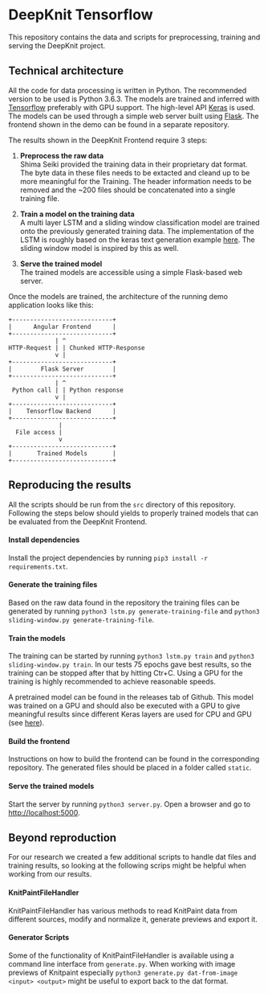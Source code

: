 # DeepKnit Tensorflow

This repository contains the data and scripts for preprocessing, training and serving the DeepKnit project.

## Technical architecture

All the code for data processing is written in Python. The recommended version to be used is Python 3.6.3. The models
are trained and inferred with [Tensorflow](https://www.tensorflow.org) preferably with GPU support. The high-level API 
[Keras](https://www.tensorflow.org/guide/keras) is used. The models can be used through a simple web server built using
[Flask](http://flask.pocoo.org). The frontend shown in the demo can be found in a separate repository.

The results shown in the DeepKnit Frontend require 3 steps:

1. **Preprocess the raw data**  
   Shima Seiki provided the training data in their proprietary dat format. The byte data in these files needs to be 
   extacted and cleand up to be more meaningful for the Training. The header information needs to be removed and the
   ~200 files should be concatenated into a single training file.
   
2. **Train a model on the training data**  
   A multi layer LSTM and a sliding window classification model are trained onto the previously generated training data.
   The implementation of the LSTM is roughly based on the keras text generation example 
   [here](https://www.tensorflow.org/tutorials/sequences/text_generation). The sliding window model is inspired by this
   as well.
   
3. **Serve the trained model**  
   The trained models are accessible using a simple Flask-based web server.
   
Once the models are trained, the architecture of the running demo application looks like this:

```text
+----------------------------+
|      Angular Frontend      |
+----------------------------+
             | ^
HTTP-Request | | Chunked HTTP-Response
             v |
+----------------------------+
|        Flask Server        |
+----------------------------+
             | ^
 Python call | | Python response
             v |
+----------------------------+
|    Tensorflow Backend      |
+----------------------------+
              |
  File access |
              v
+----------------------------+
|       Trained Models       |
+----------------------------+
```

## Reproducing the results

All the scripts should be run from the `src` directory of this repository. Following the steps below should yields to
properly trained models that can be evaluated from the DeepKnit Frontend.

#### Install dependencies

Install the project dependencies by running `pip3 install -r requirements.txt`.

#### Generate the training files

Based on the raw data found in the repository the training files can be generated by running 
`python3 lstm.py generate-training-file` and `python3 sliding-window.py generate-training-file`.

#### Train the models

The training can be started by running `python3 lstm.py train` and `python3 sliding-window.py train`. In our tests 75
epochs gave best results, so the training can be stopped after that by hitting Ctr+C. Using a GPU for the training is
highly recommended to achieve reasonable speeds.

A pretrained model can be found in the releases tab of Github. This model was trained on a GPU and should also be
executed with a GPU to give meaningful results since different Keras layers are used for CPU and GPU (see 
[here](https://github.com/keras-team/keras/issues/9463)).

#### Build the frontend

Instructions on how to build the frontend can be found in the corresponding repository. The generated files should be
placed in a folder called `static`.

#### Serve the trained models

Start the server by running `python3 server.py`. Open a browser and go to [http://localhost:5000](http://localhost:5000).

## Beyond reproduction

For our research we created a few additional scripts to handle dat files and training results, so looking at the
following scrips might be helpful when working from our results.

#### KnitPaintFileHandler

KnitPaintFileHandler has various methods to read KnitPaint data from different sources, modify and normalize it,
generate previews and export it.

#### Generator Scripts

Some of the functionality of KnitPaintFileHandler is available using a command line interface from `generate.py`. When
working with image previews of Knitpaint especially `python3 generate.py dat-from-image <input> <output>` might be 
useful to export back to the dat format.
